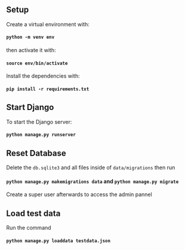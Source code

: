 ## Setup
Create a virtual environment with:

#### `python -m venv env`
then activate it with: 
#### `source env/bin/activate`

Install the dependencies with:
#### `pip install -r requirements.txt`

## Start Django 
To start the Django server:
#### `python manage.py runserver`

## Reset Database
Delete the `db.sqlite3` and all files inside of `data/migrations` then run 
#### `python manage.py makemigrations data` and `python manage.py migrate`
Create a super user afterwards to access the admin pannel

## Load test data
Run the command 
#### `python manage.py loaddata testdata.json`